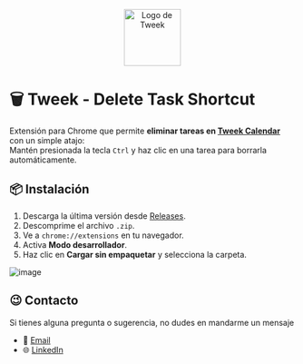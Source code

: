 <p align="center">
  <img src="https://cdn.prod.website-files.com/5f63098da189675b44b26f88/5f63228929843ce34da9c73f_tweek-logo.png" height="100px" alt="Logo de Tweek"/>
</p>

# 🗑️ Tweek - Delete Task Shortcut

Extensión para Chrome que permite **eliminar tareas en [Tweek Calendar](https://tweek.so)** con un simple atajo:  
Mantén presionada la tecla `Ctrl` y haz clic en una tarea para borrarla automáticamente.

## 📦 Instalación

1. Descarga la última versión desde [Releases](https://github.com/tuusuario/tweek-extension/releases).
2. Descomprime el archivo `.zip`.
3. Ve a `chrome://extensions` en tu navegador.
4. Activa **Modo desarrollador**.
5. Haz clic en **Cargar sin empaquetar** y selecciona la carpeta.

![image](https://github.com/brandonporcel/tweek-extension/assets/66080281/ecbdf87f-da80-4ffa-a8de-ab7242763a97)

## 😉 Contacto

Si tienes alguna pregunta o sugerencia, no dudes en mandarme un mensaje

- 📧 [Email](mailto:brandon7.7porcel@gmail.com)
- 🌐 [LinkedIn](https://linkedin.com/in/brandonporcel)
